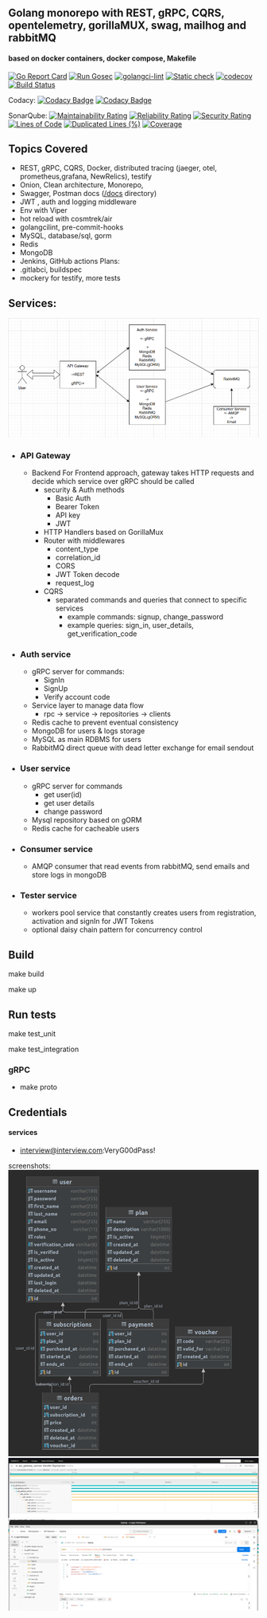 ## Golang monorepo with REST, gRPC, CQRS, opentelemetry, gorillaMUX, swag, mailhog and rabbitMQ 
#### based on docker containers, docker compose, Makefile 

[![Go Report Card](https://goreportcard.com/badge/github.com/RafalSalwa/auth-api)](https://goreportcard.com/report/github.com/RafalSalwa/auth-api)
[![Run Gosec](https://github.com/RafalSalwa/interview-srv-go/actions/workflows/gosec.yml/badge.svg)](https://github.com/RafalSalwa/interview-srv-go/actions/workflows/gosec.yml)
[![golangci-lint](https://github.com/RafalSalwa/auth-api/actions/workflows/golangci-lint.yml/badge.svg)](https://github.com/RafalSalwa/auth-api/actions/workflows/golangci-lint.yml)
[![Static check](https://github.com/RafalSalwa/auth-api/actions/workflows/staticcheck.yml/badge.svg)](https://github.com/RafalSalwa/auth-api/actions/workflows/staticcheck.yml)
[![codecov](https://codecov.io/gh/RafalSalwa/auth-api/graph/badge.svg?token=T0DZIOYDR8)](https://codecov.io/gh/RafalSalwa/auth-api)
[![Build Status](https://jenkins.salwa.com.pl/job/Auth-Api/badge/icon?subject=Jenkins)](https://jenkins.salwa.com.pl/job/Auth-Api/)

Codacy:
[![Codacy Badge](https://app.codacy.com/project/badge/Grade/c0054f5a3f1343029e2a3acb76931ebc)](https://app.codacy.com/gh/RafalSalwa/auth-api/dashboard?utm_source=gh&utm_medium=referral&utm_content=&utm_campaign=Badge_grade)
[![Codacy Badge](https://app.codacy.com/project/badge/Coverage/c0054f5a3f1343029e2a3acb76931ebc)](https://app.codacy.com/gh/RafalSalwa/auth-api/dashboard?utm_source=gh&utm_medium=referral&utm_content=&utm_campaign=Badge_coverage)

SonarQube:
[![Maintainability Rating](https://sonarcloud.io/api/project_badges/measure?project=RafalSalwa_auth-api&metric=sqale_rating)](https://sonarcloud.io/summary/new_code?id=RafalSalwa_auth-api)
[![Reliability Rating](https://sonarcloud.io/api/project_badges/measure?project=RafalSalwa_auth-api&metric=reliability_rating)](https://sonarcloud.io/summary/new_code?id=RafalSalwa_auth-api)
[![Security Rating](https://sonarcloud.io/api/project_badges/measure?project=RafalSalwa_auth-api&metric=security_rating)](https://sonarcloud.io/summary/new_code?id=RafalSalwa_auth-api)
[![Lines of Code](https://sonarcloud.io/api/project_badges/measure?project=RafalSalwa_auth-api&metric=ncloc)](https://sonarcloud.io/summary/new_code?id=RafalSalwa_auth-api)
[![Duplicated Lines (%)](https://sonarcloud.io/api/project_badges/measure?project=RafalSalwa_auth-api&metric=duplicated_lines_density)](https://sonarcloud.io/summary/new_code?id=RafalSalwa_auth-api)
[![Coverage](https://sonarcloud.io/api/project_badges/measure?project=RafalSalwa_auth-api&metric=coverage)](https://sonarcloud.io/summary/new_code?id=RafalSalwa_auth-api)


## Topics Covered
- REST, gRPC, CQRS, Docker, distributed tracing (jaeger, otel, prometheus,grafana, NewRelics), testify
- Onion, Clean architecture, Monorepo,
- Swagger, Postman docs ([/docs](docs) directory)
- JWT , auth and logging middleware
- Env with Viper
- hot reload with cosmtrek/air
- golangcilint, pre-commit-hooks
- MySQL, database/sql, gorm
- Redis
- MongoDB
- Jenkins, GitHub actions
  Plans:
- .gitlabci, buildspec
- mockery for testify, more tests


## Services:
![arch](docs/go_arch.png)
- ### API Gateway
  - Backend For Frontend approach, gateway takes HTTP requests and decide which service over gRPC should be called
    - security & Auth methods 
      - Basic Auth
      - Bearer Token
      - API key
      - JWT
    - HTTP Handlers based on GorillaMux
    - Router with middlewares
      - content_type
      - correlation_id
      - CORS
      - JWT Token decode
      - request_log
    - CQRS
      - separated commands and queries that connect to specific services
        - example commands: signup, change_password
        - example queries: sign_in, user_details, get_verification_code
- ### Auth service
  - gRPC server for commands:
    - SignIn
    - SignUp
    - Verify  account code
  - Service layer to manage data flow
    - rpc -> service -> repositories -> clients
  - Redis cache to prevent eventual consistency
  - MongoDB for users & logs storage
  - MySQL as main RDBMS for users
  - RabbitMQ direct queue with dead letter exchange for email sendout
- ### User service
  - gRPC server for commands 
    - get user(id)
    - get user details
    - change password
  - Mysql repository based on gORM
  - Redis cache for cacheable users
- ### Consumer service
  - AMQP consumer that read events from rabbitMQ, send emails and store logs in mongoDB

- ### Tester service
  - workers pool service that constantly creates users from registration, activation and signIn for JWT Tokens
  - optional daisy chain pattern for concurrency control
  

## Build
make build

make up

## Run tests
make test_unit

make test_integration

### gRPC
- make proto

## Credentials
#### services
- interview@interview.com:VeryG00dPass!


screenshots:
![db](docs/db_design.png)
![jaeger](docs/jaeger.png)
![postman](docs/postman.png)
